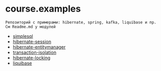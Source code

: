 # course.examples

```
Репозиторий с примерами: hibernate, spring, kafka, liquibase и пр.
См Readme.md у модулей
```
* [simplesql](simplesql/README.md)
* [hibernate-session](hibernate-session/README.md)
* [hibernate-entitymanager](hibernate-entitymanager/README.md)
* [transaction-isolation](transaction-isolation/README.md)
* [hibernate-locking](hibernate-locking/README.md)
* [liquibase](liquibase/README.md)

